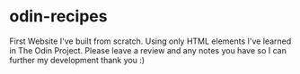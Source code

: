 # odin-recipes
First Website I've built from scratch. 
Using only HTML elements I've learned in The Odin Project. 
Please leave a review and any notes you have so I can further my development thank you :)